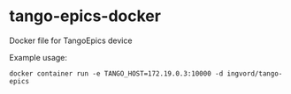 # tango-epics-docker

Docker file for TangoEpics device

Example usage:
```
docker container run -e TANGO_HOST=172.19.0.3:10000 -d ingvord/tango-epics
```
